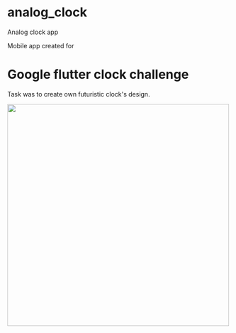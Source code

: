 # analog_clock

Analog clock app

Mobile app created for
# Google flutter clock challenge

Task was to create own futuristic clock's design.

<img src="https://github.com/Czarczynski/Projects/blob/master/flutter/flutter_clock/analog_clock/Gitscreeens/1.png" height=500/>

